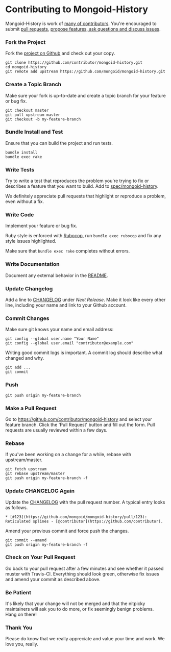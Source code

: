 # Contributing to Mongoid-History

Mongoid-History is work of [many of contributors](https://github.com/mongoid/mongoid-history/graphs/contributors). You're encouraged to submit [pull requests](https://github.com/mongoid/mongoid-history/pulls), [propose features, ask questions and discuss issues](https://github.com/mongoid/mongoid-history/issues).

### Fork the Project

Fork the [project on Github](https://github.com/mongoid/mongoid-history) and check out your copy.

```
git clone https://github.com/contributor/mongoid-history.git
cd mongoid-history
git remote add upstream https://github.com/mongoid/mongoid-history.git
```

### Create a Topic Branch

Make sure your fork is up-to-date and create a topic branch for your feature or bug fix.

```
git checkout master
git pull upstream master
git checkout -b my-feature-branch
```

### Bundle Install and Test

Ensure that you can build the project and run tests.

```
bundle install
bundle exec rake
```

### Write Tests

Try to write a test that reproduces the problem you're trying to fix or describes a feature that you want to build. Add to [spec/mongoid-history](spec/mongoid-history).

We definitely appreciate pull requests that highlight or reproduce a problem, even without a fix.

### Write Code

Implement your feature or bug fix.

Ruby style is enforced with [Rubocop](https://github.com/bbatsov/rubocop), run `bundle exec rubocop` and fix any style issues highlighted.

Make sure that `bundle exec rake` completes without errors.

### Write Documentation

Document any external behavior in the [README](README.md).

### Update Changelog

Add a line to [CHANGELOG](CHANGELOG.md) under *Next Release*. Make it look like every other line, including your name and link to your Github account.

### Commit Changes

Make sure git knows your name and email address:

```
git config --global user.name "Your Name"
git config --global user.email "contributor@example.com"
```

Writing good commit logs is important. A commit log should describe what changed and why.

```
git add ...
git commit
```

### Push

```
git push origin my-feature-branch
```

### Make a Pull Request

Go to https://github.com/contributor/mongoid-history and select your feature branch. Click the 'Pull Request' button and fill out the form. Pull requests are usually reviewed within a few days.

### Rebase

If you've been working on a change for a while, rebase with upstream/master.

```
git fetch upstream
git rebase upstream/master
git push origin my-feature-branch -f
```

### Update CHANGELOG Again

Update the [CHANGELOG](CHANGELOG.md) with the pull request number. A typical entry looks as follows.

```
* [#123](https://github.com/mongoid/mongoid-history/pull/123): Reticulated splines - [@contributor](https://github.com/contributor).
```

Amend your previous commit and force push the changes.

```
git commit --amend
git push origin my-feature-branch -f
```

### Check on Your Pull Request

Go back to your pull request after a few minutes and see whether it passed muster with Travis-CI. Everything should look green, otherwise fix issues and amend your commit as described above.

### Be Patient

It's likely that your change will not be merged and that the nitpicky maintainers will ask you to do more, or fix seemingly benign problems. Hang on there!

### Thank You

Please do know that we really appreciate and value your time and work. We love you, really.
